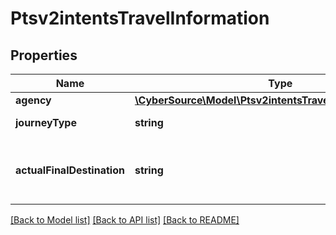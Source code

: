 # Ptsv2intentsTravelInformation

## Properties
Name | Type | Description | Notes
------------ | ------------- | ------------- | -------------
**agency** | [**\CyberSource\Model\Ptsv2intentsTravelInformationAgency**](Ptsv2intentsTravelInformationAgency.md) |  | [optional] 
**journeyType** | **string** | The type of journey. | [optional] 
**actualFinalDestination** | **string** | The actual final destination of the travel. | [optional] 

[[Back to Model list]](../README.md#documentation-for-models) [[Back to API list]](../README.md#documentation-for-api-endpoints) [[Back to README]](../README.md)


